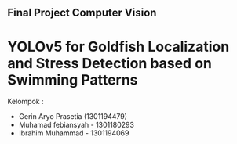 ## Final Project Computer Vision 
# YOLOv5 for Goldfish Localization and Stress Detection based on Swimming Patterns

Kelompok : 
- Gerin Aryo Prasetia (1301194479)
- Muhamad febiansyah - 1301180293
- Ibrahim Muhammad - 1301194069